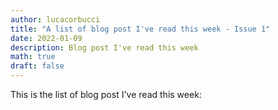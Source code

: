 ```yaml
---
author: lucacorbucci
title: "A list of blog post I've read this week - Issue 1"
date: 2022-01-09
description: Blog post I've read this week
math: true
draft: false
---
```


This is the list of blog post I've read this week:
